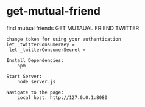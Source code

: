 # get-mutual-friend
find mutual friends
 GET MUTAUAL FRIEND TWITTER

    change token for using your authentication
    let _twitterConsumerKey = 
     let _twitterConsumerSecret = 

    Install Dependencies:
        npm 
    
    Start Server:
        node server.js
    
    Navigate to the page:
        Local host: http://127.0.0.1:8080
